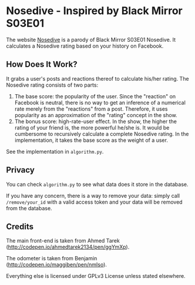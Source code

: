 # Nosedive - Inspired by Black Mirror S03E01

The website [Nosedive](https://nosedive.space) is a parody of Black Mirror S03E01 Nosedive. It calculates a Nosedive rating based on your history on Facebook.

## How Does It Work?

It grabs a user's posts and reactions thereof to calculate his/her rating. The Nosedive rating consists of two parts:

1. The base score: the popularity of the user. Since the "reaction" on Facebook is neutral, there is no way to get an inference of a numerical rate merely from the "reactions" from a post. Therefore, it uses popularity as an approximation of the "rating" concept in the show.
2. The bonus score: high-rate-user effect. In the show, the higher the rating of your friend is, the more powerful he/she is. It would be cumbersome to recursively calculate a complete Nosedive rating. In the implementation, it takes the base score as the weight of a user.

See the implementation in `algorithm.py`.

## Privacy

You can check `algorithm.py` to see what data does it store in the database.

If you have any concern, there is a way to remove your data: simply call `/remove/your_id` with a valid access token and your data will be removed from the database.

## Credits

The main front-end is taken from Ahmed Tarek (http://codepen.io/ahmedtarek2134/pen/ggYmXp).

The odometer is taken from Benjamin (http://codepen.io/maggiben/pen/nmIso).

Everything else is licensed under GPLv3 License unless stated elsewhere.

